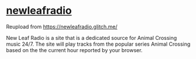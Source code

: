 # [newleafradio](https://lhns.github.io/newleafradio)

Reupload from https://newleafradio.glitch.me/

New Leaf Radio is a site that is a dedicated source for Animal Crossing music 24/7. The site will play tracks from the popular series Animal Crossing based on the the current hour reported by your browser.
